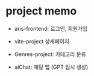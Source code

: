 # project memo

- aris-frontend: 로그인, 회원가입

- vite-project 상세페이지

- Genres-project: 카테고리 분류

- aiChat: 채팅 앱 (GPT 임시 생성)

